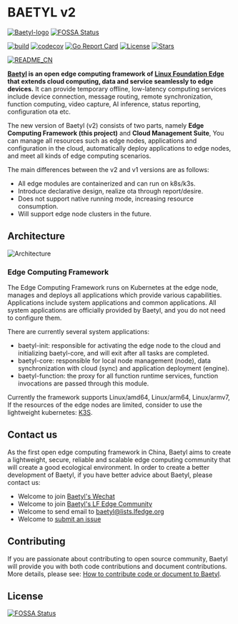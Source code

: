 # BAETYL v2

[![Baetyl-logo](./docs/logo_with_name.png)](https://baetyl.io)
[![FOSSA Status](https://app.fossa.com/api/projects/git%2Bgithub.com%2Fludanfeng%2Fbaetyl.svg?type=shield)](https://app.fossa.com/projects/git%2Bgithub.com%2Fludanfeng%2Fbaetyl?ref=badge_shield)

[![build](https://github.com/baetyl/baetyl/workflows/build/badge.svg)](https://github.com/baetyl/baetyl/actions?query=workflow%3Abuild)
[![codecov](https://codecov.io/gh/baetyl/baetyl/branch/master/graph/badge.svg)](https://codecov.io/gh/baetyl/baetyl)
[![Go Report Card](https://goreportcard.com/badge/github.com/baetyl/baetyl)](https://goreportcard.com/report/github.com/baetyl/baetyl) 
[![License](https://img.shields.io/github/license/baetyl/baetyl?color=blue)](LICENSE) 
[![Stars](https://img.shields.io/github/stars/baetyl/baetyl?style=social)](Stars)

[![README_CN](https://img.shields.io/badge/README-%E4%B8%AD%E6%96%87-brightgreen)](./README_CN.md)

**[Baetyl](https://baetyl.io) is an open edge computing framework of
[Linux Foundation Edge](https://www.lfedge.org) that extends cloud computing,
data and service seamlessly to edge devices.** It can provide temporary offline,
low-latency computing services include device connection, message routing,
remote synchronization, function computing, video capture, AI inference,
status reporting, configuration ota etc.

The new version of Baetyl (v2) consists of two parts,
namely **Edge Computing Framework (this project)** and **Cloud Management Suite**,
You can manage all resources such as edge nodes,
applications and configuration in the cloud,
automatically deploy applications to edge nodes,
and meet all kinds of edge computing scenarios.

The main differences between the v2 and v1 versions are as follows:
* All edge modules are containerized and can run on k8s/k3s.
* Introduce declarative design, realize ota through report/desire.
* Does not support native running mode, increasing resource consumption.
* Will support edge node clusters in the future.

## Architecture

![Architecture](./docs/arch_v2.svg)

### Edge Computing Framework

The Edge Computing Framework runs on Kubernetes at the edge node,
manages and deploys all applications which provide various capabilities.
Applications include system applications and common applications.
All system applications are officially provided by Baetyl,
and you do not need to configure them.

There are currently several system applications:
* baetyl-init: responsible for activating the edge node to the cloud
and initializing baetyl-core, and will exit after all tasks are completed.
* baetyl-core: responsible for local node management (node),
data synchronization with cloud (sync) and application deployment (engine).
* baetyl-function: the proxy for all function runtime services,
function invocations are passed through this module.

Currently the framework supports Linux/amd64, Linux/arm64, Linux/armv7,
If the resources of the edge nodes are limited,
consider to use the lightweight kubernetes: [K3S](https://k3s.io/).

## Contact us

As the first open edge computing framework in China,
Baetyl aims to create a lightweight, secure,
reliable and scalable edge computing community
that will create a good ecological environment.
In order to create a better development of Baetyl,
if you have better advice about Baetyl, please contact us:

- Welcome to join [Baetyl's Wechat](https://baetyl.bj.bcebos.com/Wechat/Wechat-Baetyl.png)
- Welcome to join [Baetyl's LF Edge Community](https://lists.lfedge.org/g/baetyl/topics)
- Welcome to send email to <baetyl@lists.lfedge.org>
- Welcome to [submit an issue](https://github.com/baetyl/baetyl/issues)

## Contributing

If you are passionate about contributing to open source community,
Baetyl will provide you with both code contributions and document contributions.
More details, please see: [How to contribute code or document to Baetyl](./docs/contributing.md).

## License
[![FOSSA Status](https://app.fossa.com/api/projects/git%2Bgithub.com%2Fludanfeng%2Fbaetyl.svg?type=large)](https://app.fossa.com/projects/git%2Bgithub.com%2Fludanfeng%2Fbaetyl?ref=badge_large)